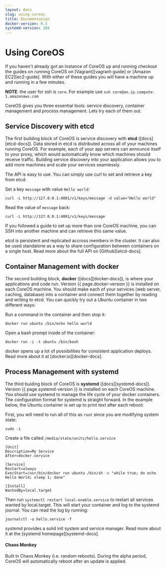 ```yaml
---
layout: docs
slug: using-coreos
title: Documentation
docker-version: 0.5
systemd-version: 204
---
```


# Using CoreOS

If you haven't already got an instance of CoreOS up and running checkout the guides on running CoreOS on [Vagrant][vagrant-guide] or [Amazon EC2][ec2-guide]. With either of these guides you will have a machine up and running in a few minutes.

**NOTE**: the user for ssh is `core`. For example use `ssh core@an.ip.compute-1.amazonaws.com`

CoreOS gives you three essential tools: service discovery, container management and process management. Lets try each of them out.

## Service Discovery with etcd

The first building block of CoreOS is service discovery with **etcd** ([docs][etcd-docs]). Data stored in etcd is distributed across all of your machines running CoreOS. For example, each of your app servers can announce itself to your proxy, which would automatically know which machines should receive traffic. Building service discovery into your application allows you to add more machines and scale your services seamlessly.

The API is easy to use. You can simply use curl to set and retrieve a key from etcd:

Set a key `message` with value `Hello world`:

```
curl -L http://127.0.0.1:4001/v1/keys/message -d value="Hello world"
```

Read the value of `message` back:

```
curl -L http://127.0.0.1:4001/v1/keys/message
```

If you followed a guide to set up more than one CoreOS machine, you can SSH into another machine and can retrieve this same value.

etcd is persistent and replicated accross members in the cluster. It can also be used standalone as a way to share configuration between containers on a single host. Read more about the full API on [Github][etcd-docs].

## Container Management with docker

The second building block, **docker** ([docs][docker-docs]), is where your applications and code run. Version {{ page.docker-version }} is installed on each CoreOS machine. You should make each of your services (web server, caching, database) into a container and connect them together by reading and writing to etcd. You can quickly try out a Ubuntu container in two different ways:

Run a command in the container and then stop it: 

```
docker run ubuntu /bin/echo hello world
```

Open a bash prompt inside of the container:

```
docker run -i -t ubuntu /bin/bash
```

docker opens up a lot of possibilities for consistent application deploys. Read more about it at [docker.io][docker-docs].

## Process Management with systemd

The third buiding block of CoreOS is **systemd** ([docs][systemd-docs]). Version {{ page.systemd-version }} is installed on each CoreOS machine. You should use systemd to manage the life cycle of your docker containers. The configuration format for systemd is straight forward. In the example below, the Ubuntu container is set up to print text after each reboot:

First, you will need to run all of this as `root` since you are modifying system state:

```
sudo -i
```

Create a file called `/media/state/units/hello.service`

```
[Unit]
Description=My Service
After=docker.service

[Service]
Restart=always
ExecStart=/usr/bin/docker run ubuntu /bin/sh -c "while true; do echo Hello World; sleep 1; done"

[Install]
WantedBy=local.target
```

Then run `systemctl restart local-enable.service` to restart all services wanted by local.target. This will start your container and log to the systemd journal. You can read the log by running:

```
journalctl -u hello.service -f
```

systemd provides a solid init system and service manager. Read more about it at the [systemd homepage][systemd-docs].

#### Chaos Monkey

Built in Chaos Monkey (i.e. random reboots). During the alpha period, CoreOS will automatically reboot after an update is applied.
